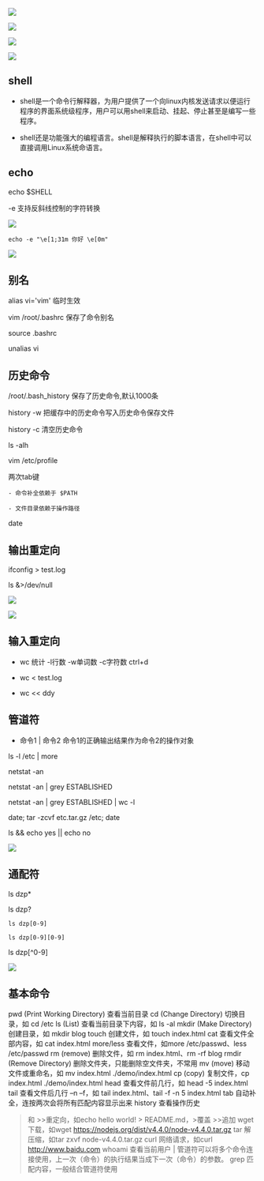 ![](/assets/360截图17940622107137107.png)

![](/assets/360截图184702017878114.png)

![](/assets/360截图16720407100111136.png)

![](/assets/360截图17860603494875.png)


## shell

* shell是一个命令行解释器，为用户提供了一个向linux内核发送请求以便运行程序的界面系统级程序，用户可以用shell来启动、挂起、停止甚至是编写一些程序。

* shell还是功能强大的编程语言。shell是解释执行的脚本语言，在shell中可以直接调用Linux系统命语言。

## echo

echo $SHELL

-e    支持反斜线控制的字符转换

![](/assets/360截图176808038110297.png)

`echo -e "\e[1;31m 你好 \e[0m"`

![](/assets/360截图16821217658050.png)



## 别名

alias vi='vim'    临时生效

vim /root/.bashrc    保存了命令别名

source .bashrc

unalias vi



## 历史命令

/root/.bash_history    保存了历史命令,默认1000条

history -w    把缓存中的历史命令写入历史命令保存文件

history -c    清空历史命令

ls -alh

vim /etc/profile

两次tab键

    - 命令补全依赖于 $PATH

    - 文件目录依赖于操作路径

date



## 输出重定向

ifconfig > test.log

ls &>/dev/null

![](/assets/360截图17860603494875.png)

![](/assets/360截图16720404573679.png)


## 输入重定向

- wc 统计    -l行数    -w单词数    -c字符数    ctrl+d

- wc < test.log

- wc << ddy



## 管道符

- 命令1 | 命令2    命令1的正确输出结果作为命令2的操作对象

ls -l /etc | more

netstat -an

netstat -an | grey ESTABLISHED

netstat -an | grey ESTABLISHED | wc -l



date; tar -zcvf etc.tar.gz /etc; date

ls && echo yes || echo no

![](/assets/360截图17040515627772.png)



## 通配符

ls dzp*

ls dzp?

`ls dzp[0-9]`

`ls dzp[0-9][0-9]`

ls dzp[^0-9]

![](/assets/360截图184307109611595.png)





## 基本命令

pwd (Print Working Directory) 查看当前目录
cd (Change Directory) 切换目录，如 cd /etc
ls (List) 查看当前目录下内容，如 ls -al
mkdir (Make Directory) 创建目录，如 mkdir blog
touch 创建文件，如 touch index.html
cat 查看文件全部内容，如 cat index.html
more/less 查看文件，如more /etc/passwd、less /etc/passwd
rm (remove) 删除文件，如 rm index.html、rm -rf  blog
rmdir (Remove Directory) 删除文件夹，只能删除空文件夹，不常用
mv (move) 移动文件或重命名，如 mv index.html ./demo/index.html
cp (copy) 复制文件，cp index.html ./demo/index.html
head 查看文件前几行，如 head -5 index.html
tail 查看文件后几行 –n –f，如 tail index.html、tail -f -n 5 index.html 
tab 自动补全，连按两次会将所有匹配内容显示出来
history 查看操作历史
> 和 >>重定向，如echo hello world! > README.md，>覆盖 >>追加
wget 下载，如wget https://nodejs.org/dist/v4.4.0/node-v4.4.0.tar.gz
tar 解压缩，如tar zxvf node-v4.4.0.tar.gz
curl 网络请求，如curl http://www.baidu.com
whoami 查看当前用户
| 管道符可以将多个命令连接使用，上一次（命令）的执行结果当成下一次（命令）的参数。
grep 匹配内容，一般结合管道符使用
